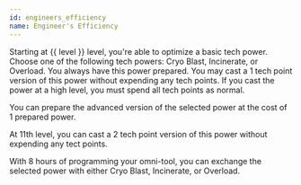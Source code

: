 ```yaml
---
id: engineers_efficiency
name: Engineer's Efficiency
---
```

Starting at {{ level }} level, you're able to optimize a basic tech power. Choose one of the following
tech powers: Cryo Blast, Incinerate, or Overload. You always have this power prepared. You may cast a 1 tech point version
of this power without expending any tech points. If you cast the power at a high level, you must spend all tech points as normal.

You can prepare the advanced version of the selected power at the cost of 1 prepared power.

At 11th level, you can cast a 2 tech point version of this power without expending any tect points.

With 8 hours of programming your omni-tool, you can exchange the selected power with either Cryo Blast, Incinerate, or Overload.

